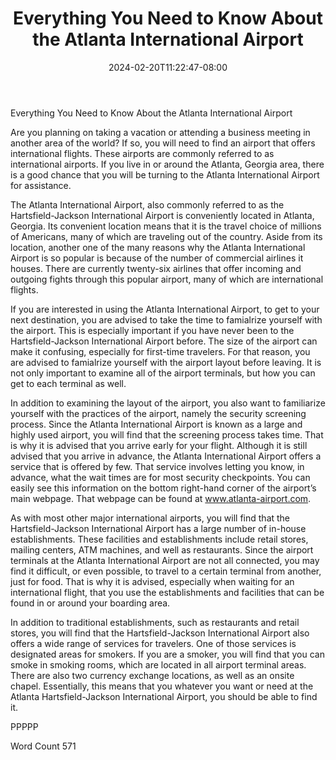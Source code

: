 ﻿---
title: "Everything You Need to Know About the Atlanta International Airport"
date: 2024-02-20T11:22:47-08:00
description: "International Airports Tips for Web Success"
featured_image: "/images/International Airports.jpg"
tags: ["International Airports"]
---

Everything You Need to Know About the Atlanta International Airport

Are you planning on taking a vacation or attending a business meeting in another area of the world?  If so, you will need to find an airport that offers international flights. These airports are commonly referred to as international airports. If you live in or around the Atlanta, Georgia area, there is a good chance that you will be turning to the Atlanta International Airport for assistance.  

The Atlanta International Airport, also commonly referred to as the Hartsfield-Jackson International Airport is conveniently located in Atlanta, Georgia.  Its convenient location means that it is the travel choice of millions of Americans, many of which are traveling out of the country.  Aside from its location, another one of the many reasons why the Atlanta International Airport is so popular is because of the number of commercial airlines it houses.  There are currently twenty-six airlines that offer incoming and outgoing fights through this popular airport, many of which are international flights.

If you are interested in using the Atlanta International Airport, to get to your next destination, you are advised to take the time to famialrize yourself with the airport. This is especially important if you have never been to the Hartsfield-Jackson International Airport before.  The size of the airport can make it confusing, especially for first-time travelers. For that reason, you are advised to famialrize yourself with the airport layout before leaving. It is not only important to examine all of the airport terminals, but how you can get to each terminal as well.  

In addition to examining the layout of the airport, you also want to familiarize yourself with the practices of the airport, namely the security screening process.  Since the Atlanta International Airport is known as a large and highly used airport, you will find that the screening process takes time. That is why it is advised that you arrive early for your flight. Although it is still advised that you arrive in advance, the Atlanta International Airport offers a service that is offered by few. That service involves letting you know, in advance, what the wait times are for most security checkpoints. You can easily see this information on the bottom right-hand corner of the airport’s main webpage. That webpage can be found at www.atlanta-airport.com.

As with most other major international airports, you will find that the Hartsfield-Jackson International Airport has a large number of in-house establishments. These facilities and establishments include retail stores, mailing centers, ATM machines, and well as restaurants. Since the airport terminals at the Atlanta International Airport are not all connected, you may find it difficult, or even possible, to travel to a certain terminal from another, just for food.  That is why it is advised, especially when waiting for an international flight, that you use the establishments and facilities that can be found in or around your boarding area.

In addition to traditional establishments, such as restaurants and retail stores, you will find that the Hartsfield-Jackson International Airport also offers a wide range of services for travelers. One of those services is designated areas for smokers. If you are a smoker, you will find that you can smoke in smoking rooms, which are located in all airport terminal areas. There are also two currency exchange locations, as well as an onsite chapel.  Essentially, this means that you whatever you want or need at the Atlanta Hartsfield-Jackson International Airport, you should be able to find it.

PPPPP

Word Count 571

